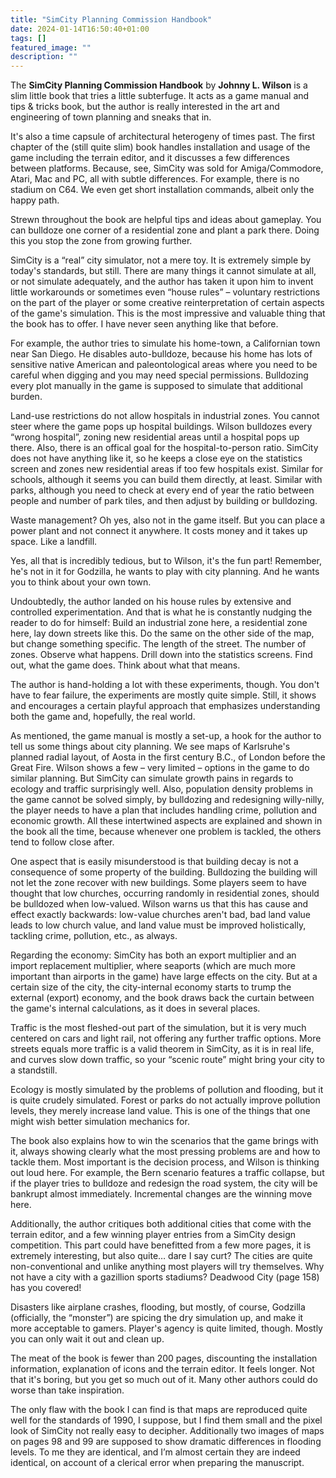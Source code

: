 ```yaml
---
title: "SimCity Planning Commission Handbook"
date: 2024-01-14T16:50:40+01:00
tags: []
featured_image: ""
description: ""
---
```

The **SimCity Planning Commission Handbook** by **Johnny L. Wilson** is a slim little book that tries a little subterfuge. It acts as a game manual and tips & tricks book, but the author is really interested in the art and engineering of town planning and sneaks that in.

It's also a time capsule of architectural heterogeny of times past. The first chapter of the (still quite slim) book handles installation and usage of the game including the terrain editor, and it discusses a few differences between platforms. Because, see, SimCity was sold for Amiga/Commodore, Atari, Mac and PC, all with subtle differences. For example, there is no stadium on C64. We even get short installation commands, albeit only the happy path.

Strewn throughout the book are helpful tips and ideas about gameplay. You can bulldoze one corner of a residential zone and plant a park there. Doing this you stop the zone from growing further.

SimCity is a “real” city simulator, not a mere toy. It is extremely simple by today's standards, but still. There are many things it cannot simulate at all, or not simulate adequately, and the author has taken it upon him to invent little workarounds or sometimes even “house rules” – voluntary restrictions on the part of the player or some creative reinterpretation of certain aspects of the game's simulation. This is the most impressive and valuable thing that the book has to offer. I have never seen anything like that before.

For example, the author tries to simulate his home-town, a Californian town near San Diego. He disables auto-bulldoze, because his home has lots of sensitive native American and paleontological areas where you need to be careful when digging and you may need special permissions. Bulldozing every plot manually in the game is supposed to simulate that additional burden.

Land-use restrictions do not allow hospitals in industrial zones. You cannot steer where the game pops up hospital buildings. Wilson bulldozes every “wrong hospital”, zoning new residential areas until a hospital pops up there. Also, there is an offical goal for the hospital-to-person ratio. SimCity does not have anything like it, so he keeps a close eye on the statistics screen and zones new residential areas if too few hospitals exist. Similar for schools, although it seems you can build them directly, at least. Similar with parks, although you need to check at every end of year the ratio between people and number of park tiles, and then adjust by building or bulldozing.

Waste management? Oh yes, also not in the game itself. But you can place a power plant and not connect it anywhere. It costs money and it takes up space. Like a landfill.

Yes, all that is incredibly tedious, but to Wilson, it's the fun part! Remember, he's not in it for Godzilla, he wants to play with city planning. And he wants you to think about your own town.

Undoubtedly, the author landed on his house rules by extensive and controlled experimentation. And that is what he is constantly nudging the reader to do for himself: Build an industrial zone here, a residential zone here, lay down streets like this. Do the same on the other side of the map, but change something specific. The length of the street. The number of zones. Observe what happens. Drill down into the statistics screens. Find out, what the game does. Think about what that means.

The author is hand-holding a lot with these experiments, though. You don't have to fear failure, the experiments are mostly quite simple. Still, it shows and encourages a certain playful approach that emphasizes understanding both the game and, hopefully, the real world.

As mentioned, the game manual is mostly a set-up, a hook for the author to tell us some things about city planning. We see maps of Karlsruhe's planned radial layout, of Aosta in the first century B.C., of London before the Great Fire. Wilson shows a few – very limited – options in the game to do similar planning. But SimCity can simulate growth pains in regards to ecology and traffic surprisingly well. Also, population density problems in the game cannot be solved simply, by bulldozing and redesigning willy-nilly, the player needs to have a plan that includes handling crime, pollution and economic growth. All these intertwined aspects are explained and shown in the book all the time, because whenever one problem is tackled, the others tend to follow close after.

One aspect that is easily misunderstood is that building decay is not a consequence of some property of the building. Bulldozing the building will not let the zone recover with new buildings. Some players seem to have thought that low churches, occurring randomly in residential zones, should be bulldozed when low-valued. Wilson warns us that this has cause and effect exactly backwards: low-value churches aren't bad, bad land value leads to low church value, and land value must be improved holistically, tackling crime, pollution, etc., as always.

Regarding the economy: SimCity has both an export multiplier and an import replacement multiplier, where seaports (which are much more important than airports in the game) have large effects on the city. But at a certain size of the city, the city-internal economy starts to trump the external (export) economy, and the book draws back the curtain between the game's internal calculations, as it does in several places.

Traffic is the most fleshed-out part of the simulation, but it is very much centered on cars and light rail, not offering any further traffic options. More streets equals more traffic is a valid theorem in SimCity, as it is in real life, and curves slow down traffic, so your “scenic route” might bring your city to a standstill.

Ecology is mostly simulated by the problems of pollution and flooding, but it is quite crudely simulated. Forest or parks do not actually improve pollution levels, they merely increase land value. This is one of the things that one might wish better simulation mechanics for.

The book also explains how to win the scenarios that the game brings with it, always showing clearly what the most pressing problems are and how to tackle them. Most important is the decision process, and Wilson is thinking out loud here. For example, the Bern scenario features a traffic collapse, but if the player tries to bulldoze and redesign the road system, the city will be bankrupt almost immediately. Incremental changes are the winning move here.

Additionally, the author critiques both additional cities that come with the terrain editor, and a few winning player entries from a SimCity design competition. This part could have benefitted from a few more pages, it is extremely interesting, but also quite… dare I say curt? The cities are quite non-conventional and unlike anything most players will try themselves. Why not have a city with a gazillion sports stadiums? Deadwood City (page 158) has you covered!

Disasters like airplane crashes, flooding, but mostly, of course, Godzilla (officially, the “monster”) are spicing the dry simulation up, and make it more acceptable to gamers. Player's agency is quite limited, though. Mostly you can only wait it out and clean up.

The meat of the book is fewer than 200 pages, discounting the installation information, explanation of icons and the terrain editor. It feels longer. Not that it's boring, but you get so much out of it. Many other authors could do worse than take inspiration.

The only flaw with the book I can find is that maps are reproduced quite well for the standards of 1990, I suppose, but I find them small and the pixel look of SimCity not really easy to decipher. Additionally two images of maps on pages 98 and 99 are supposed to show dramatic differences in flooding levels. To me they are identical, and I’m almost certain they are indeed identical, on account of a clerical error when preparing the manuscript.
